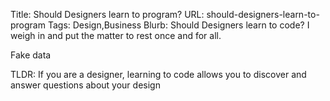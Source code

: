 Title: Should Designers learn to program?
URL: should-designers-learn-to-program
Tags: Design,Business
Blurb: Should Designers learn to code? I weigh in and put the matter to rest once and for all.


Fake data


TLDR: If you are a designer, learning to code allows you to discover and answer questions about your design